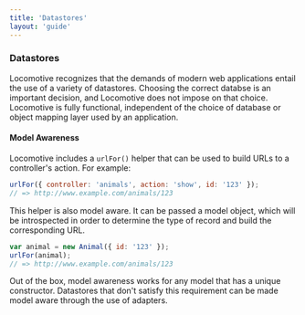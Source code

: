 ```yaml
---
title: 'Datastores'
layout: 'guide'
---
```


### Datastores

Locomotive recognizes that the demands of modern web applications entail the
use of a variety of datastores.  Choosing the correct databse is an important
decision, and Locomotive does not impose on that choice.  Locomotive is fully
functional, independent of the choice of database or object mapping layer used
by an application.

#### Model Awareness

Locomotive includes a `urlFor()` helper that can be used to build URLs to a
controller's action.  For example:

```javascript
urlFor({ controller: 'animals', action: 'show', id: '123' });
// => http://www.example.com/animals/123
```

This helper is also model aware.  It can be passed a model object, which will be
introspected in order to determine the type of record and build the
corresponding URL.

```javascript
var animal = new Animal({ id: '123' });
urlFor(animal);
// => http://www.example.com/animals/123
```

Out of the box, model awareness works for any model that has a unique constructor.
Datastores that don't satisfy this requirement can be made model aware through
the use of adapters.
